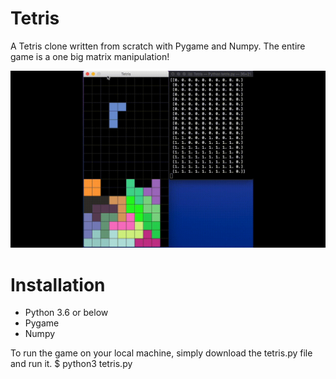# Tetris
A Tetris clone written from scratch with Pygame and Numpy. The entire game is a one big matrix manipulation!

![](tetris_demo.gif)

# Installation
- Python 3.6 or below
- Pygame
- Numpy

To run the game on your local machine, simply download the tetris.py file and run it.
$ python3 tetris.py
